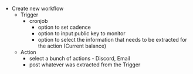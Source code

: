 - Create new workflow
    - Trigger
        - cronjob
            - option to set cadence
            - option to input public key to monitor
            - option to select the information that needs to be extracted for the action (Current balance)
    - Action
        - select a bunch of actions - Discord, Email
        - post whatever was extracted from the Trigger